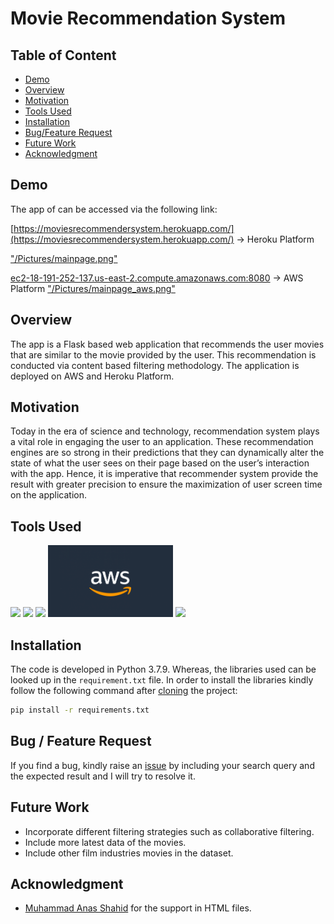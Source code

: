 # Movie Recommendation System

## Table of Content

* [Demo](#Demo)
* [Overview](#Overview)
* [Motivation](#Motivation)
* [Tools Used](#Tools-Used)
* [Installation](#Installation)
* [Bug/Feature Request](##bug---feature-request)
* [Future Work](#Future-Work)
* [Acknowledgment](#Acknowledgment)


## Demo
The app of can be accessed via the following link:

[https://moviesrecommendersystem.herokuapp.com/](https://moviesrecommendersystem.herokuapp.com/) -> Heroku Platform

["/Pictures/mainpage.png"](https://moviesrecommendersystem.herokuapp.com/)

[ec2-18-191-252-137.us-east-2.compute.amazonaws.com:8080](ec2-18-191-252-137.us-east-2.compute.amazonaws.com:8080) -> AWS Platform
["/Pictures/mainpage_aws.png"](c2-18-191-252-137.us-east-2.compute.amazonaws.com:8080)



## Overview
The app is a Flask based web application that recommends the user movies that are similar to the movie provided by the user. This recommendation is conducted via content based filtering methodology. The application is deployed on AWS and Heroku Platform. 

## Motivation
Today in the era of science and technology, recommendation system plays a vital role in engaging the user to an application. These recommendation engines are so strong in their predictions that they can dynamically alter the state of what the user sees on their page based on the user’s interaction with the app. Hence, it is imperative that recommender system provide the result with greater precision to ensure the maximization of user screen time on the application. 

## Tools Used

[<img target="_blank" src="https://flask.palletsprojects.com/en/1.1.x/_images/flask-logo.png" width=170>](https://flask.palletsprojects.com/en/1.1.x/) 
[<img target="_blank" src="https://number1.co.za/wp-content/uploads/2017/10/gunicorn_logo-300x85.png" width=280>](https://gunicorn.org) 
[<img target="_blank" src="https://scikit-learn.org/stable/_static/scikit-learn-logo-small.png" width=200>](https://scikit-learn.org/stable/) 
[<img target="_blank" src="/Pictures/AWS.png" width=200>](https://aws.amazon.com) 
[<img target="_blank" src="/Pictures/Heroku.png" width=200>](https://www.heroku.com) 

## Installation

The code is developed in Python 3.7.9. Whereas, the libraries used can be looked up in the `requirement.txt` file. In order to install the libraries kindly follow the following command after [cloning](https://www.howtogeek.com/451360/how-to-clone-a-github-repository/) the project:

```bash
pip install -r requirements.txt
```

## Bug / Feature Request

If you find a bug, kindly raise an [issue](https://github.com/msaad1311/Hollywood-Movie-Recommender/issues) by including your search query and the expected result and I will try to resolve it. 

## Future Work

* Incorporate different filtering strategies such as collaborative filtering.
* Include more latest data of the movies.
* Include other film industries movies in the dataset.

## Acknowledgment 

* [Muhammad Anas Shahid](https://github.com/Anasshahidd21) for the support in HTML files.
